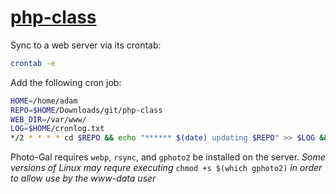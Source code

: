 # [php-class](http://howtoterminal.com/php-class)
Sync to a web server via its crontab:
```sh
crontab -e
```
Add the following cron job:
```sh
HOME=/home/adam
REPO=$HOME/Downloads/git/php-class
WEB_DIR=/var/www/
LOG=$HOME/cronlog.txt
*/2 * * * * cd $REPO && echo "****** $(date) updating $REPO" >> $LOG && git pull >> $LOG && rsync -ruv --cvs-exclude $REPO $WEB_DIR && echo "update successful">> $LOG > /dev/null
```

Photo-Gal requires `webp`, `rsync`, and `gphoto2` be installed on the server.
*Some versions of Linux may requre executing* `chmod +s $(which gphoto2)` *in order to allow use by the www-data user*
